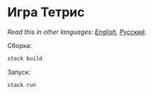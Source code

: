 # Игра Тетрис

*Read this in other languages: [English](README.md), [Русский](README.ru.md).*

Сборка:
```bash
stack build
```

Запуск:
```bash
stack run
```
